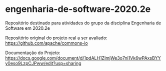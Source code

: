 # engenharia-de-software-2020.2e
Repositório destinado para atividades do grupo da disciplina Engenharia de Software em 2020.2e

Repositório original do projeto real a ser avaliado:
https://github.com/apache/commons-io

Documentação do Projeto: 
https://docs.google.com/document/d/1pdALH1ZlmjWe3o7nl1Vk6wPAxsBYYy0eso9LzpCJPww/edit?usp=sharing

